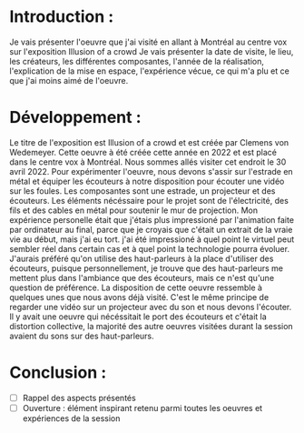 # Introduction :
Je vais présenter l'oeuvre que j'ai visité en allant à Montréal au centre vox sur l'exposition Illusion of a crowd
Je vais présenter la date de visite, le lieu, les créateurs, les différentes composantes, l'année de la réalisation, l'explication de la mise en espace, l'expérience vécue, ce qui m'a plu et ce que j'ai moins aimé de l'oeuvre.

# Développement :
Le titre de l'exposition est Illusion of a crowd et est créée par Clemens von Wedemeyer. Cette oeuvre à été créée cette année en 2022 et est placé dans le centre vox à Montréal. Nous sommes allés visiter cet endroit le 30 avril 2022.
Pour expérimenter l'oeuvre, nous devons s'assir sur l'estrade en métal et équiper les écouteurs à notre disposition pour écouter une vidéo sur les foules. Les composantes sont  une estrade, un projecteur et des écouteurs. Les éléments nécéssaire pour le projet sont de l'électricité, des fils et des cables en métal pour soutenir le mur de projection.
Mon expérience personelle était que j'étais plus impressioné par l'animation faite par ordinateur au final, parce que je croyais que c'était un extrait de la vraie vie au début, mais j'ai eu tort. j'ai été impressioné à quel point le virtuel peut sembler réel dans certain cas et à quel point la technologie pourra évoluer.
J'aurais préféré qu'on utilise des haut-parleurs à la place d'utiliser des écouteurs, puisque personnellement, je trouve que des haut-parleurs me mettent plus dans l'ambiance que des écouteurs, mais ce n'est qu'une question de préférence.
La disposition de cette oeuvre ressemble à quelques unes que nous avons déjà visité. C'est le même principe de regarder une vidéo sur un projecteur avec du son et nous devons l'écouter. Il y avait une oeuvre qui nécéssitait le port des écouteurs et c'était la distortion collective, la majorité des autre oeuvres visitées durant la session avaient du sons sur des haut-parleurs.

# Conclusion :
- [ ] Rappel des aspects présentés
- [ ] Ouverture : élément inspirant retenu parmi toutes les oeuvres et expériences de la session
